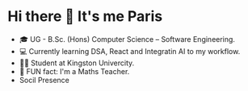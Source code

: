 # Hi there 👋 It's me Paris

- 🎓 UG - B.Sc. (Hons) Computer Science – Software Engineering.
- 💻 Currently learning DSA, React and Integratin AI to my workflow.
- 🙋‍♂️ Student at Kingston Univercity.
- 📐 FUN fact: I'm a Maths Teacher.
-  Socil Presence
